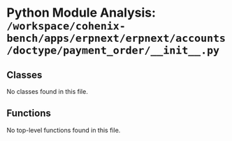 # Python Module Analysis: `/workspace/cohenix-bench/apps/erpnext/erpnext/accounts/doctype/payment_order/__init__.py`

## Classes

No classes found in this file.


## Functions

No top-level functions found in this file.
